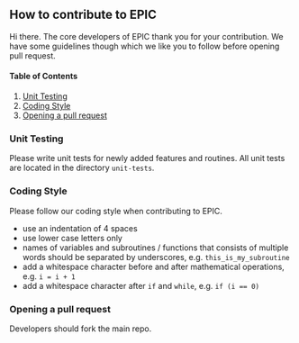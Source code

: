 ## How to contribute to EPIC
Hi there. The core developers of EPIC thank you for your contribution. We have some guidelines though which we like you to follow before opening pull request.

<!-- 29 November 2021 -->
<!-- https://stackoverflow.com/questions/11948245/markdown-to-create-pages-and-table-of-contents?page=1&tab=votes#tab-top -->
#### Table of Contents
1. [Unit Testing](#unit-testing)
2. [Coding Style](#coding-style)
2. [Opening a pull request](#pull-request)

### Unit Testing <a name="unit-testing"></a>
Please write unit tests for newly added features and routines. All unit tests are located in the directory `unit-tests`.

### Coding Style <a name="coding-style"></a>
Please follow our coding style when contributing to EPIC.
* use an indentation of 4 spaces
* use lower case letters only
* names of variables and subroutines / functions that consists of multiple words should be separated by underscores, e.g. `this_is_my_subroutine`
* add a whitespace character before and after mathematical operations, e.g. `i = i + 1`
* add a whitespace character after `if` and `while`, e.g. `if (i == 0)`


### Opening a pull request <a name="pull-request"></a>
Developers should fork the main repo.
